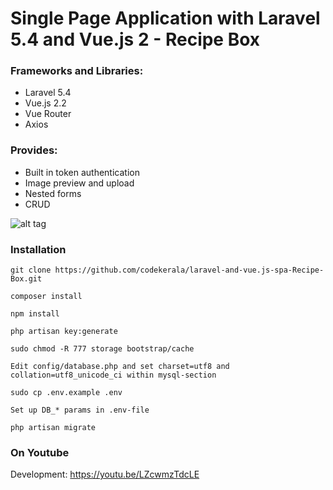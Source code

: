 # Single Page Application with Laravel 5.4 and Vue.js 2 - Recipe Box

### Frameworks and Libraries:

- Laravel 5.4
- Vue.js 2.2
- Vue Router
- Axios

### Provides:

- Built in token authentication
- Image preview and upload
- Nested forms
- CRUD


![alt tag](https://github.com/codekerala/laravel-and-vue.js-spa-Recipe-Box/raw/master/s1.png)

### Installation
`git clone https://github.com/codekerala/laravel-and-vue.js-spa-Recipe-Box.git`

`composer install`

`npm install`

`php artisan key:generate`

`sudo chmod -R 777 storage bootstrap/cache`

`Edit config/database.php and set charset=utf8 and collation=utf8_unicode_ci within mysql-section`

`sudo cp .env.example .env`

`Set up DB_* params in .env-file`

`php artisan migrate`

### On Youtube

Development: https://youtu.be/LZcwmzTdcLE
